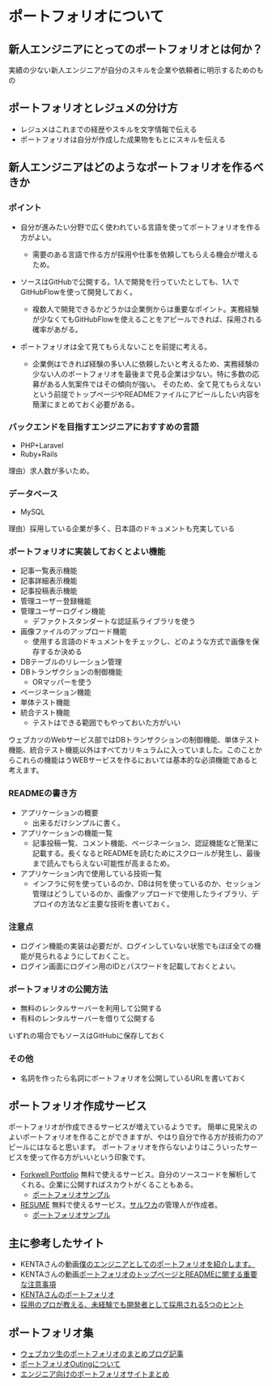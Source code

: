 # ポートフォリオについて

## 新人エンジニアにとってのポートフォリオとは何か？

実績の少ない新人エンジニアが自分のスキルを企業や依頼者に明示するためのもの

## ポートフォリオとレジュメの分け方

- レジュメはこれまでの経歴やスキルを文字情報で伝える
- ポートフォリオは自分が作成した成果物をもとにスキルを伝える

## 新人エンジニアはどのようなポートフォリオを作るべきか

### ポイント

- 自分が進みたい分野で広く使われている言語を使ってポートフォリオを作る方がよい。
  - 需要のある言語で作る方が採用や仕事を依頼してもらえる機会が増えるため。
- ソースはGitHubで公開する。1人で開発を行っていたとしても、1人でGitHubFlowを使って開発しておく。
  - 複数人で開発できるかどうかは企業側からは重要なポイント。実務経験が少なくてもGitHubFlowを使えることをアピールできれば、採用される確率があがる。

- ポートフォリオは全て見てもらえないことを前提に考える。
  - 企業側はできれば経験の多い人に依頼したいと考えるため、実務経験の少ない人のポートフォリオを最後まで見る企業は少ない。特に多数の応募がある人気案件ではその傾向が強い。
そのため、全て見てもらえないという前提でトップページやREADMEファイルにアピールしたい内容を簡潔にまとめておく必要がある。

### バックエンドを目指すエンジニアにおすすめの言語

- PHP+Laravel
- Ruby+Rails
 
理由）求人数が多いため。

### データベース

- MySQL

理由）採用している企業が多く、日本語のドキュメントも充実している

### ポートフォリオに実装しておくとよい機能

- 記事一覧表示機能
- 記事詳細表示機能
- 記事投稿表示機能
- 管理ユーザー登録機能
- 管理ユーザーログイン機能
    - デファクトスタンダートな認証系ライブラリを使う
- 画像ファイルのアップロード機能
    - 使用する言語のドキュメントをチェックし、どのような方式で画像を保存するか決める
- DBテーブルのリレーション管理
- DBトランザクションの制御機能
    - ORマッパーを使う
- ページネーション機能
- 単体テスト機能
- 統合テスト機能
    - テストはできる範囲でもやっておいた方がいい

ウェブカツのWebサービス部ではDBトランザクションの制御機能、単体テスト機能、統合テスト機能以外はすべてカリキュラムに入っていました。このことからこれらの機能はうWEBサービスを作るにおいては基本的な必須機能であると考えます。

### READMEの書き方

- アプリケーションの概要
  - 出来るだけシンプルに書く。
- アプリケーションの機能一覧
  - 記事投稿一覧、コメント機能、ページネーション、認証機能など簡潔に記載する。長くなるとREADMEを読むためにスクロールが発生し、最後まで読んでもらえない可能性が高まるため。
- アプリケーション内で使用している技術一覧
  - インフラに何を使っているのか、DBは何を使っているのか、セッション管理はどうしているのか、画像アップロードで使用したライブラリ、デプロイの方法など主要な技術を書いておく。

 
### 注意点

- ログイン機能の実装は必要だが、ログインしていない状態でもほぼ全ての機能が見られるようにしておくこと。
- ログイン画面にログイン用のIDとパスワードを記載しておくとよい。

### ポートフォリオの公開方法

- 無料のレンタルサーバーを利用して公開する
- 有料のレンタルサーバーを借りて公開する

いずれの場合でもソースはGitHubに保存しておく

### その他

- 名詞を作ったら名詞にポートフォリオを公開しているURLを書いておく

## ポートフォリオ作成サービス

ポートフォリオが作成できるサービスが増えているようです。
簡単に見栄えのよいポートフォリオを作ることができますが、やはり自分で作る方が技術力のアピールにはなると思います。
ポートフォリオを作らないよりはこういったサービスを使って作る方がいいという印象です。

- [Forkwell Portfolio](https://portfolio.forkwell.com/)
無料で使えるサービス。自分のソースコードを解析してくれる。企業に公開すればスカウトがくることもある。
  - [ポートフォリオサンプル](https://portfolio.forkwell.com/@yachibit)
- [RESUME](https://www.resume.id/)
無料で使えるサービス。[サルワカ](https://saruwakakun.com/)の管理人が作成者。
  - [ポートフォリオサンプル](https://www.resume.id/catnose99) 


## 主に参考したサイト

- KENTAさんの動画[僕のエンジニアとしてのポートフォリオを紹介します。](https://youtu.be/0JLJHVFYsoI)
- KENTAさんの動画[ポートフォリオのトップページとREADMEに関する重要な注意事項](https://youtu.be/vpldv8TZQtY)
- [KENTAさんのポートフォリオ](https://github.com/kenta-aktsk/media_sample)
- [採用のプロが教える、未経験でも開発者として採用される5つのヒント](https://www.webprofessional.jp/land-development-job-without-experience/)

## ポートフォリオ集

- [ウェブカツ生のポートフォリオのまとめブログ記事](https://ohuton-gogo.com/webkatu_portfolio/)
- [ポートフォリオOutingについて](https://qiita.com//k19911848/items/1a1dd22a3edad7cd22c1)
- [エンジニア向けのポートフォリオサイトまとめ](https://qiita.com/turmericN/items/37c3fbe00ee6bbc7e201)